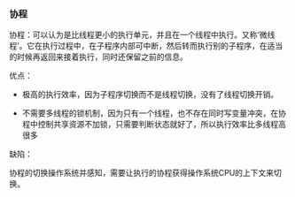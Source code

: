### 协程

协程：可以认为是比线程更小的执行单元，并且在一个线程中执行。又称‘微线程’。它在执行过程中，在子程序内部可中断，然后转而执行别的子程序，在适当的时候再返回来接着执行，同时还保留之前的信息。

优点：

* 极高的执行效率，因为子程序切换而不是线程切换，没有了线程切换开销。

* 不需要多线程的锁机制，因为只有一个线程，也不存在同时写变量冲突，在协程中控制共享资源不加锁，只需要判断状态就好了，所以执行效率比多线程高很多



缺陷：

协程的切换操作系统并感知，需要让执行的协程获得操作系统CPU的上下文来切换。



